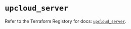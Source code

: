 # `upcloud_server`

Refer to the Terraform Registory for docs: [`upcloud_server`](https://registry.terraform.io/providers/upcloudltd/upcloud/3.0.3/docs/resources/server).
